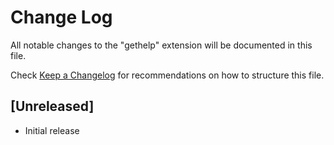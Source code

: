 # Change Log
All notable changes to the "gethelp" extension will be documented in this file.

Check [Keep a Changelog](http://keepachangelog.com/) for recommendations on how to structure this file.

## [Unreleased]
- Initial release
